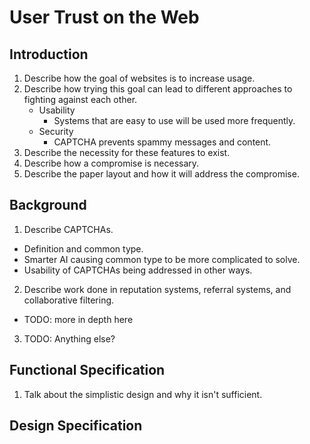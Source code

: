 # User Trust on the Web

## Introduction
1. Describe how the goal of websites is to increase usage.
2. Describe how trying this goal can lead to different approaches to fighting against each other.
    * Usability
        * Systems that are easy to use will be used more frequently.
    * Security
        * CAPTCHA prevents spammy messages and content.
3. Describe the necessity for these features to exist.
4. Describe how a compromise is necessary.
5. Describe the paper layout and how it will address the compromise.

## Background
1. Describe CAPTCHAs.
  * Definition and common type.
  * Smarter AI causing common type to be more complicated to solve.
  * Usability of CAPTCHAs being addressed in other ways.
2. Describe work done in reputation systems, referral systems, and collaborative filtering.
  * TODO: more in depth here
3. TODO: Anything else?

## Functional Specification
1. Talk about the simplistic design and why it isn't sufficient.


## Design Specification
